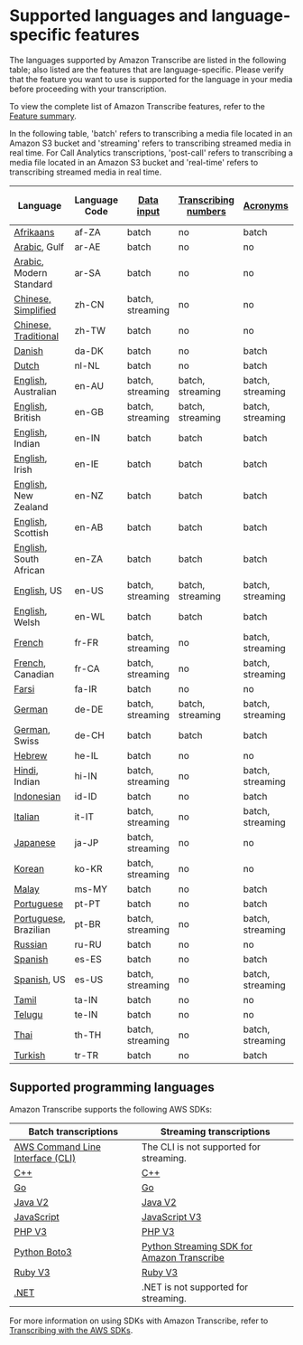 # Supported languages and language\-specific features<a name="supported-languages"></a>

The languages supported by Amazon Transcribe are listed in the following table; also listed are the features that are language\-specific\. Please verify that the feature you want to use is supported for the language in your media before proceeding with your transcription\.

To view the complete list of Amazon Transcribe features, refer to the [Feature summary](feature-matrix.md)\.

In the following table, 'batch' refers to transcribing a media file located in an Amazon S3 bucket and 'streaming' refers to transcribing streamed media in real time\. For Call Analytics transcriptions, 'post\-call' refers to transcribing a media file located in an Amazon S3 bucket and 'real\-time' refers to transcribing streamed media in real time\. 


|  **Language**  |  **Language Code**  |  **[Data input](how-input.md)**  |  **[Transcribing numbers](how-numbers.md)**  |  **[Acronyms](custom-vocabulary-create-table.md)**  |  **[Custom language models](custom-language-models.md)**  |  **[Redaction](pii-redaction.md)**  |  **[Call Analytics](call-analytics.md)**  | 
| --- | --- | --- | --- | --- | --- | --- | --- | 
| [Afrikaans](charsets.md#char-afrikaans) | af\-ZA | batch | no | batch | no | no | no | 
| [Arabic](charsets.md#char-arabic), Gulf | ar\-AE | batch | no | no | no | no | post\-call | 
| [Arabic](charsets.md#char-arabic), Modern Standard | ar\-SA | batch | no | no | no | no | no | 
| [Chinese, Simplified](charsets.md#char-chinese-man-cn) | zh\-CN | batch, streaming | no | no | no | no | post\-call | 
| [Chinese, Traditional](charsets.md#char-chinese-man-tw) | zh\-TW | batch | no | no | no | no | no | 
| [Danish](charsets.md#char-danish) | da\-DK | batch | no | batch | no | no | no | 
| [Dutch](charsets.md#char-dutch) | nl\-NL | batch | no | batch | no | no | no | 
| [English](charsets.md#char-english), Australian | en\-AU | batch, streaming | batch, streaming | batch, streaming | batch, streaming | streaming | post\-call, real\-time | 
| [English](charsets.md#char-english), British | en\-GB | batch, streaming | batch, streaming | batch, streaming | batch, streaming | streaming | post\-call, real\-time | 
| [English](charsets.md#char-english), Indian | en\-IN | batch | batch | batch | no | no | post\-call | 
| [English](charsets.md#char-english), Irish | en\-IE | batch | batch | batch | no | no | post\-call | 
| [English](charsets.md#char-english), New Zealand | en\-NZ | batch | batch | batch | no | no | no | 
| [English](charsets.md#char-english), Scottish | en\-AB | batch | batch | batch | no | no | post\-call | 
| [English](charsets.md#char-english), South African | en\-ZA | batch | batch | batch | no | no | no | 
| [English](charsets.md#char-english), US | en\-US | batch, streaming | batch, streaming | batch, streaming | batch, streaming | batch, streaming | post\-call, real\-time | 
| [English](charsets.md#char-english), Welsh | en\-WL | batch | batch | batch | no | no | post\-call | 
| [French](charsets.md#char-french) | fr\-FR | batch, streaming | no | batch, streaming | no | no | post\-call, real\-time | 
| [French](charsets.md#char-french), Canadian | fr\-CA | batch, streaming | no | batch, streaming | no | no | post\-call, real\-time | 
| [Farsi](charsets.md#char-farsi) | fa\-IR | batch | no | no | no | no | no | 
| [German](charsets.md#char-german) | de\-DE | batch, streaming | batch, streaming | batch, streaming | no | no | post\-call, real\-time | 
| [German](charsets.md#char-german), Swiss | de\-CH | batch | batch | batch | no | no | post\-call | 
| [Hebrew](charsets.md#char-hebrew) | he\-IL | batch | no | no | no | no | no | 
| [Hindi](charsets.md#char-hindi), Indian | hi\-IN | batch, streaming | no | batch, streaming | batch | no | post\-call | 
| [Indonesian](charsets.md#char-indonesian) | id\-ID | batch | no | batch | no | no | no | 
| [Italian](charsets.md#char-italian) | it\-IT | batch, streaming | no | batch, streaming | no | no | post\-call, real\-time | 
| [Japanese](charsets.md#char-japanese) | ja\-JP | batch, streaming | no | no | no | no | post\-call | 
| [Korean](charsets.md#char-korean) | ko\-KR | batch, streaming | no | no | no | no | post\-call | 
| [Malay](charsets.md#char-malay) | ms\-MY | batch | no | batch | no | no | no | 
| [Portuguese](charsets.md#char-portuguese) | pt\-PT | batch | no | batch | no | no | post\-call | 
| [Portuguese](charsets.md#char-portuguese), Brazilian | pt\-BR | batch, streaming | no | batch, streaming | no | no | post\-call, real\-time | 
| [Russian](charsets.md#char-russian) | ru\-RU | batch | no | no | no | no | no | 
| [Spanish](charsets.md#char-spanish) | es\-ES | batch | no | batch | no | no | post\-call | 
| [Spanish](charsets.md#char-spanish), US | es\-US | batch, streaming | no | batch, streaming | batch, streaming | no | post\-call, real\-time | 
| [Tamil](charsets.md#char-tamil) | ta\-IN | batch | no | no | no | no | no | 
| [Telugu](charsets.md#char-telugu) | te\-IN | batch | no | no | no | no | no | 
| [Thai](charsets.md#char-thai) | th\-TH | batch, streaming | no | batch, streaming | no | no | no | 
| [Turkish](charsets.md#char-turkish) | tr\-TR | batch | no | batch | no | no | no | 

## Supported programming languages<a name="supported-sdks"></a>

Amazon Transcribe supports the following AWS SDKs:


| Batch transcriptions | Streaming transcriptions | 
| --- | --- | 
| [AWS Command Line Interface \(CLI\)](https://docs.aws.amazon.com/cli/latest/reference/transcribe/index.html#cli-aws-transcribe) | The CLI is not supported for streaming\. | 
| [C\+\+](https://sdk.amazonaws.com/cpp/api/LATEST/namespace_aws_1_1_transcribe_service.html) | [C\+\+](https://github.com/aws/aws-sdk-cpp/tree/master/aws-cpp-sdk-transcribestreaming) | 
| [Go](https://docs.aws.amazon.com/sdk-for-go/api/service/transcribeservice/) | [Go](https://docs.aws.amazon.com/sdk-for-go/api/service/transcribestreamingservice/) | 
| [Java V2](https://sdk.amazonaws.com/java/api/latest/software/amazon/awssdk/services/transcribe/TranscribeClient.html) | [Java V2](https://github.com/aws/aws-sdk-java-v2/tree/master/services/transcribestreaming) | 
| [JavaScript](https://docs.aws.amazon.com/AWSJavaScriptSDK/latest/AWS/TranscribeService.html) | [JavaScript V3](https://github.com/aws/aws-sdk-js-v3/tree/master/clients/client-transcribe-streaming) | 
| [PHP V3](https://docs.aws.amazon.com/aws-sdk-php/v3/api/namespace-Aws.TranscribeService.html) | [PHP V3](https://github.com/aws/aws-sdk-php/releases/tag/3.172.4) | 
| [Python Boto3](https://boto3.amazonaws.com/v1/documentation/api/latest/reference/services/transcribe.html) | [Python Streaming SDK for Amazon Transcribe](https://github.com/awslabs/amazon-transcribe-streaming-sdk) | 
| [Ruby V3](https://docs.aws.amazon.com/sdk-for-ruby/v3/api/Aws/TranscribeService.html) | [Ruby V3](https://github.com/aws/aws-sdk-ruby/tree/version-3/gems/aws-sdk-transcribestreamingservice) | 
| [\.NET](https://docs.aws.amazon.com/sdkfornet/v3/apidocs/items/TranscribeService/NTranscribeService.html) | \.NET is not supported for streaming\. | 

For more information on using SDKs with Amazon Transcribe, refer to [Transcribing with the AWS SDKs](getting-started-sdk.md)\.